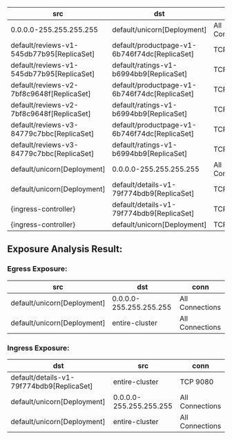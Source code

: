 | src | dst | conn |
|-----|-----|------|
| 0.0.0.0-255.255.255.255 | default/unicorn[Deployment] | All Connections |
| default/reviews-v1-545db77b95[ReplicaSet] | default/productpage-v1-6b746f74dc[ReplicaSet] | TCP 9080 |
| default/reviews-v1-545db77b95[ReplicaSet] | default/ratings-v1-b6994bb9[ReplicaSet] | TCP 9080 |
| default/reviews-v2-7bf8c9648f[ReplicaSet] | default/productpage-v1-6b746f74dc[ReplicaSet] | TCP 9080 |
| default/reviews-v2-7bf8c9648f[ReplicaSet] | default/ratings-v1-b6994bb9[ReplicaSet] | TCP 9080 |
| default/reviews-v3-84779c7bbc[ReplicaSet] | default/productpage-v1-6b746f74dc[ReplicaSet] | TCP 9080 |
| default/reviews-v3-84779c7bbc[ReplicaSet] | default/ratings-v1-b6994bb9[ReplicaSet] | TCP 9080 |
| default/unicorn[Deployment] | 0.0.0.0-255.255.255.255 | All Connections |
| default/unicorn[Deployment] | default/details-v1-79f774bdb9[ReplicaSet] | TCP 9080 |
| {ingress-controller} | default/details-v1-79f774bdb9[ReplicaSet] | TCP 9080 |
| {ingress-controller} | default/unicorn[Deployment] | TCP 8080 |
## Exposure Analysis Result:
### Egress Exposure:
| src | dst | conn |
|-----|-----|------|
| default/unicorn[Deployment] | 0.0.0.0-255.255.255.255 | All Connections |
| default/unicorn[Deployment] | entire-cluster | All Connections |

### Ingress Exposure:
| dst | src | conn |
|-----|-----|------|
| default/details-v1-79f774bdb9[ReplicaSet] | entire-cluster | TCP 9080 |
| default/unicorn[Deployment] | 0.0.0.0-255.255.255.255 | All Connections |
| default/unicorn[Deployment] | entire-cluster | All Connections |
